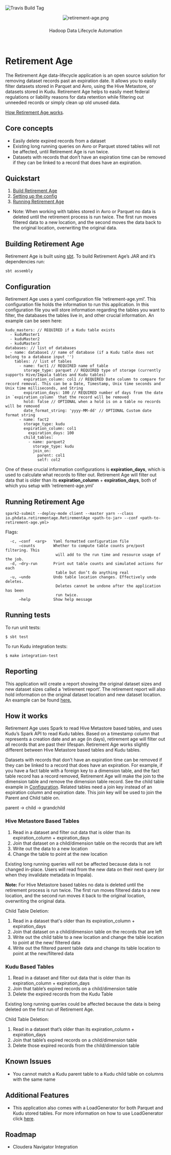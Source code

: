 ![Travis Build Tag](https://travis-ci.org/phdata/retirement-age.svg?branch=master)

<p align="center">
  <img src="retirement-age.png" alt="retirement-age.png" />


  <h3 align="center"></h3>

  <p align="center">
    Hadoop Data Lifecycle Automation
    <br>

  </p>
</p>

<br>

# Retirement Age
The Retirement Age data-lifecycle application is an open source solution for removing dataset records past an expiration date.
It allows you to easily filter datasets stored in Parquet and Avro, using the Hive Metastore, or datasets stored in Kudu.
Retirement Age helps to easily meet federal regulations or liability reasons for data retention while filtering out
unneeded records or simply clean up old unused data.

[How Retirement Age works](#how-it-works).

## Core concepts
- Easily delete expired records from a dataset
- Existing long running queries on Avro or Parquet stored tables will not be affected, until Retirement Age is run twice.
- Datasets with records that don’t have an expiration time can be removed if they can be linked to a record that does have an expiration.

## Quickstart
1. [Build Retirement Age](#building-retirement-age)
2. [Setting up the config](#configuration)
3. [Running Retirement Age](#running-retirement-age)

- Note: When working with tables stored in Avro or Parquet no data is deleted until the retirement process is run twice.
The first run moves filtered data to a new location, and the second moves the data back to the original location, overwriting
the original data.

## Building Retirement Age
Retirement Age is built using [sbt](https://www.scala-sbt.org/). To build Retirement Age’s JAR and it’s dependencies run:
```
sbt assembly
```

## Configuration
Retirement Age uses a yaml configuration file ‘retirement-age.yml’. This configuration file holds the information to run
this application. In this configuration file you will store information regarding the tables you want to filter, the databases
the tables live in, and other crucial information. An example can be seen here:

```
kudu_masters: // REQUIRED if a Kudu table exists
  - kuduMaster1
  - kuduMaster2
  - kuduMaster3
databases: // list of databases
  - name: database1 // name of database (if a Kudu table does not belong to a database input '')
    tables: // list of tables
      - name: fact1 // REQUIRED name of table
        storage_type: parquet // REQUIRED type of storage (currently supports Hive/Impala tables and Kudu tables)
        expiration_column: col1 // REQUIRED Date column to compare for record removal. This can be a Date, Timestamp, Unix time seconds and Unix time milliseconds, and String
        expiration_days: 100 // REQUIRED number of days from the date in `expiration_column` that the record will be removed
        hold: false // OPTIONAL when a hold is on a table no records will be removed
        date_format_string: 'yyyy-MM-dd' // OPTIONAL Custom date format string
      - name: fact2
        storage_type: kudu
        expiration_column: col1
		  expiration_days: 100
        child_tables:
          - name: parquet2
            storage_type: kudu
            join_on:
              parent: col1
              self: col2
```

One of these crucial information configurations is **expiration_days**, which is used to calculate what records to filter out.
Retirement Age will filter out data that is older than its **expiration_column** + **expiration_days**, both of which you setup
with ‘retirement-age.yml’

## Running Retirement Age
```
spark2-submit --deploy-mode client --master yarn --class io.phdata.retirementage.RetirementAge <path-to-jar> --conf <path-to-retirement-age.yml>
```
Flags:
 ```
   -c, —conf  <arg>   Yaml formatted configuration file
       —counts        Whether to compute table counts pre/post filtering. This
                       will add to the run time and resource usage of the job.
   -d, —dry-run       Print out table counts and simulated actions for each
                       table but don’t do anything real
   -u, —undo          Undo table location changes. Effectively undo deletes.
                       Deletes cannot be undone after the application has been
                       run twice.
       —help          Show help message
 ```

## Running tests
To run unit tests:
```
$ sbt test
```
To run Kudu integration tests:
```
$ make integration-test
```

## Reporting
This application will create a report showing the original dataset sizes and new dataset sizes called a ‘retirement report’.
The retirement report will also hold information on the original dataset location and new dataset location. An example can
be found [here.](retirement_report.md)

## How it works
Retirement Age uses Spark to read Hive Metastore based tables, and uses Kudu’s Spark API to read Kudu tables. Based on a
timestamp column that represents a creation date and an age (in days), retirement age will filter out all records that are
past their lifespan. Retirement Age works slightly different between Hive Metastore based tables and Kudu tables.

Datasets with records that don’t have an expiration time can be removed if they can be linked to a record that does have an
expiration. For example, if you have a fact table with a foreign key to a dimension table, and the fact table record has a
record removed, Retirement Age will make the join to the dimension table and remove the dimension table record. See the child
table example in [Configuration](#configuration). Related tables need a join key instead of an expiration column and expiration
date. This join key will be used to join the Parent and Child table on.

parent -> child -> grandchild

### Hive Metastore Based Tables
1. Read in a dataset and filter out data that is older than its expiration_column + expiration_days
2. Join that dataset on a child/dimension table on the records that are left
3. Write out the data to a new location
4. Change the table to point at the new location

Existing long running queries will not be affected because data is not changed in-place. Users will read from the new data
on their next query (or when they invalidate metadata in Impala).

**Note:** For Hive Metastore based tables no data is deleted until the retirement process is run twice. The first run moves filtered data to a new location, and the second run moves it back to the original location, overwriting the original data.

Child Table Deletion:
1. Read in a dataset that's older than its expiration_column + expiration_days
2. Join that dataset on a child/dimension table on the records that are left
3. Write out the child table to a new location and change the table location to point at the new/ filtered data
4. Write out the filtered parent table data and change its table location to point at the new/filtered data

### Kudu Based Tables
1. Read in a dataset and filter out data that is older than its expiration_column + expiration_days
2. Join that table’s expired records on a child/dimension table
3. Delete the expired records from the Kudu Table

Existing long running queries could be affected because the data is being deleted on the first run of Retirement Age.

Child Table Deletion:
1. Read in a dataset that’s older than its expiration_column + expiration_days
2. Join that table’s expired records on a child/dimension table
3. Delete those expired records from the child/dimension table

## Known Issues
- You cannot match a Kudu parent table to a Kudu child table on columns with the same name

## Additional Features
- This application also comes with a LoadGenerator for both Parquet and Kudu stored tables.
For more information on how to use LoadGenerator click [here](loadgenerator.md).

## Roadmap
- Cloudera Navigator Integration